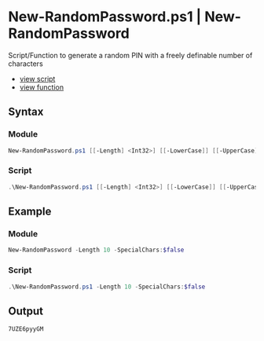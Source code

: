 # New-RandomPassword.ps1 | New-RandomPassword

Script/Function to generate a random PIN with a freely definable number of characters

* [view script](https://github.com/BornToBeRoot/PowerShell/blob/master/Scripts/Get-InstalledSoftware.ps1)
* [view function](https://github.com/BornToBeRoot/PowerShell/blob/master/Module/LazyAdmin/New-RandomPassword.ps1)

## Syntax 

### Module

```powershell
New-RandomPassword.ps1 [[-Length] <Int32>] [[-LowerCase]] [[-UpperCase]] [[-Numbers]] [[-SpecialChars]] [[-CopyToClipboard]] [<CommonParameters>]
```

### Script

```powershell
.\New-RandomPassword.ps1 [[-Length] <Int32>] [[-LowerCase]] [[-UpperCase]] [[-Numbers]] [[-SpecialChars]] [[-CopyToClipboard]] [<CommonParameters>]
```

## Example

### Module

```powershell
New-RandomPassword -Length 10 -SpecialChars:$false
```

### Script 

```powershell
.\New-RandomPassword.ps1 -Length 10 -SpecialChars:$false
```

## Output

```powershell 
7UZE6pyyGM
``` 
